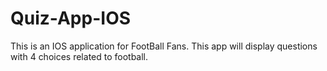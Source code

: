 # Quiz-App-IOS
This is an IOS application for FootBall Fans. This app will display questions with 4 choices related to football.
